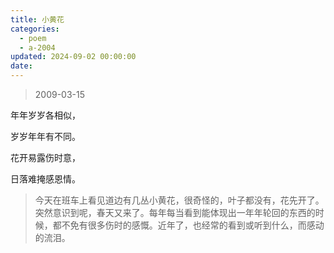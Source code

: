 ```yaml
---
title: 小黄花
categories:
  - poem
  - a-2004
updated: 2024-09-02 00:00:00
date:
---
```


> 2009-03-15

年年岁岁各相似，

岁岁年年有不同。

花开易露伤时意，

日落难掩感恩情。

> 今天在班车上看见道边有几丛小黄花，很奇怪的，叶子都没有，花先开了。突然意识到呢，春天又来了。每年每当看到能体现出一年年轮回的东西的时候，都不免有很多伤时的感慨。近年了，也经常的看到或听到什么，而感动的流泪。
